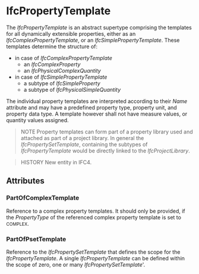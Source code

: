 # IfcPropertyTemplate

The _IfcPropertyTemplate_ is an abstract supertype comprising the templates for all dynamically extensible properties, either as an _IfcComplexPropertyTemplate_, or an _IfcSimplePropertyTemplate_. These templates determine the structure of:

* in case of _IfcComplexPropertyTemplate_
    * an _IfcComplexProperty_
    * an _IfcPhysicalComplexQuantity_
* in case of _IfcSimplePropertyTemplate_
    * a subtype of _IfcSimpleProperty_
    * a subtype of _IfcPhysicalSimpleQuantity_

The individual property templates are interpreted according to their _Name_ attribute and may have a predefined property type, property unit, and property data type. A template however shall not have measure values, or quantity values assigned.

> NOTE  Property templates can form part of a property library used and attached as part of a project library. In general the _IfcPropertySetTemplate_, containing the subtypes of _IfcPropertyTemplate_ would be directly linked to the _IfcProjectLibrary_.

> HISTORY  New entity in IFC4.

## Attributes

### PartOfComplexTemplate
Reference to a complex property templates. It should only be provided, if the _PropertyType_ of the referenced complex property template is set to <small>COMPLEX</small>.

### PartOfPsetTemplate
Reference to the _IfcPropertySetTemplate_ that defines the scope for the _IfcPropertyTemplate_. A single _IfcPropertyTemplate_ can be defined within the scope of zero, one or many _IfcPropertySetTemplate_'.
